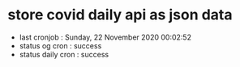 # store covid daily api as json data

- last cronjob : Sunday, 22 November 2020 00:02:52
- status og cron : success
- status daily cron : success
      
      